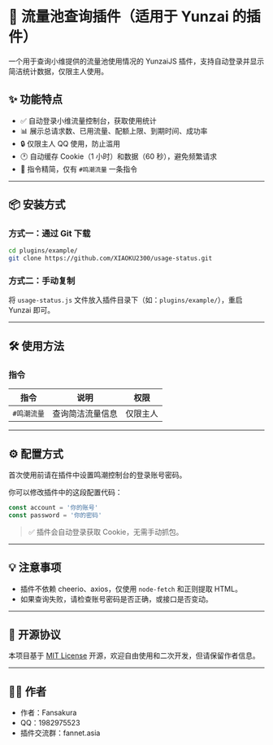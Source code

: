 # 🎐 流量池查询插件（适用于 Yunzai 的插件）

一个用于查询小维提供的流量池使用情况的 YunzaiJS 插件，支持自动登录并显示简洁统计数据，仅限主人使用。

## ✨ 功能特点

- ✅ 自动登录小维流量控制台，获取使用统计
- 📊 展示总请求数、已用流量、配额上限、到期时间、成功率
- 🔒 仅限主人 QQ 使用，防止滥用
- 🕐 自动缓存 Cookie（1 小时）和数据（60 秒），避免频繁请求
- 🧩 指令精简，仅有 `#鸣潮流量` 一条指令

---

## 📦 安装方式

### 方式一：通过 Git 下载

```bash
cd plugins/example/
git clone https://github.com/XIAOKU2300/usage-status.git
```

### 方式二：手动复制

将 `usage-status.js` 文件放入插件目录下（如：`plugins/example/`），重启 Yunzai 即可。

---

## 🛠️ 使用方法

### 指令

| 指令          | 说明             | 权限   |
|---------------|------------------|--------|
| `#鸣潮流量`   | 查询简洁流量信息 | 仅限主人 |

---

## ⚙️ 配置方式

首次使用前请在插件中设置鸣潮控制台的登录账号密码。

你可以修改插件中的这段配置代码：

```js
const account = '你的账号'
const password = '你的密码'
```

> ✅ 插件会自动登录获取 Cookie，无需手动抓包。

---

## 💡 注意事项

- 插件不依赖 cheerio、axios，仅使用 `node-fetch` 和正则提取 HTML。
- 如果查询失败，请检查账号密码是否正确，或接口是否变动。

---

## 📄 开源协议

本项目基于 [MIT License](https://opensource.org/licenses/MIT) 开源，欢迎自由使用和二次开发，但请保留作者信息。

---

## 🙋‍♂️ 作者

- 作者：Fansakura
- QQ：1982975523
- 插件交流群：fannet.asia
